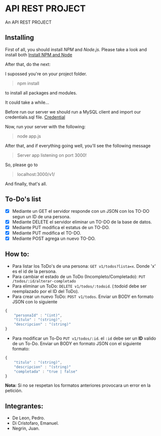 # API REST PROJECT

An API REST PROJECT

## Installing

First of all, you should install *NPM* and *Node.js*. Please take a look and install both [Install NPM and Node](https://www.npmjs.com/get-npm) 

After that, do the next:

I supossed you're on your project folder.

> npm install

to install all packages and modules.

It could take a while...

Before run our server we should run a MySQL client and import our credentials.sql file.
[Credential](./credentials.sql)

Now, run your server with the following:

> node app.js

After that, and if everything going well, you'll see the following message 
> Server app listening on port 3000!

So, please go to 
> localhost:3000/v1/

And finally, that's all.


## To-Do's list

- [x] Mediante un GET el servidor responde con un JSON con los TO-DO segun un ID de una persona.
- [x] Mediante DELETE el servidor eliminar un TO-DO de la base de datos.
- [x] Mediante PUT modifica el estatus de un TO-DO.
- [X] Mediante PUT modifica el TO-DO.
- [x] Mediante POST agrega un nuevo TO-DO.

## How to:

- Para listar los ToDo's de una persona: `GET v1/todos?lista=x`. Donde 'x' es el id de la persona.
- Para cambiar el estado de un ToDo (Incompleto/Completado): `PUT /todos/:id/alterar-completado`
- Para eliminar un ToDo: `DELETE v1/todos/:todoid`. (:todoid debe ser reemplazado por el ID del ToDo).
- Para crear un nuevo ToDo: `POST v1/todos`. Enviar un BODY en formato JSON con lo siguiente
```javascript
{
	"personaId" : "(int)",
	"titulo" : "(string)",
	"descripcion" : "(string)"
}
```
- Para modificar un To-Do `PUT v1/todos/:id`. el `:id` debe ser un **ID** valido de un To-Do. Enviar un BODY en formato JSON con el siguiente formato:
```javascript
{
	"titulo" : "(string)",
	"descripcion" : "(string)"
	"completada" : "true | false"
}
```

**Nota:** Si no se respetan los formatos anteriores provocara un error en la petición.


## Integrantes:

* De Leon, Pedro.
* Di Cristofaro, Emanuel.
* Negrin, Juan.

